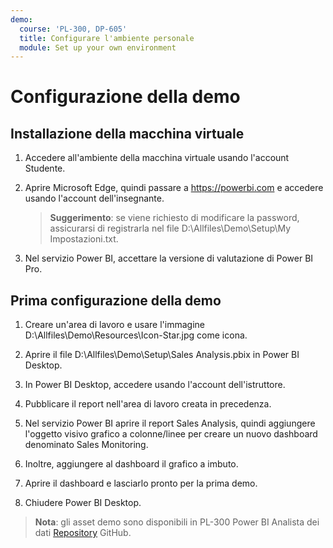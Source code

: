 ```yaml
---
demo:
  course: 'PL-300, DP-605'
  title: Configurare l'ambiente personale
  module: Set up your own environment
---
```



# Configurazione della demo

## Installazione della macchina virtuale

1. Accedere all'ambiente della macchina virtuale usando l'account Studente.

1. Aprire Microsoft Edge, quindi passare a <https://powerbi.com> e accedere usando l'account dell'insegnante.
    > **Suggerimento**: se viene richiesto di modificare la password, assicurarsi di registrarla nel file D:\Allfiles\Demo\Setup\My Impostazioni.txt.

1. Nel servizio Power BI, accettare la versione di valutazione di Power BI Pro.

## Prima configurazione della demo

1. Creare un'area di lavoro e usare l'immagine D:\Allfiles\Demo\Resources\Icon-Star.jpg come icona.

1. Aprire il file D:\Allfiles\Demo\Setup\Sales Analysis.pbix in Power BI Desktop.

1. In Power BI Desktop, accedere usando l'account dell'istruttore.

1. Pubblicare il report nell'area di lavoro creata in precedenza.

1. Nel servizio Power BI aprire il report Sales Analysis, quindi aggiungere l'oggetto visivo grafico a colonne/linee per creare un nuovo dashboard denominato Sales Monitoring.

1. Inoltre, aggiungere al dashboard il grafico a imbuto.

1. Aprire il dashboard e lasciarlo pronto per la prima demo.

1. Chiudere Power BI Desktop.

> **Nota**: gli asset demo sono disponibili in PL-300 Power BI Analista dei dati [Repository](https://github.com/MicrosoftLearning/PL-300-Microsoft-Power-BI-Data-Analyst/tree/Main/Allfiles/Demo) GitHub.

